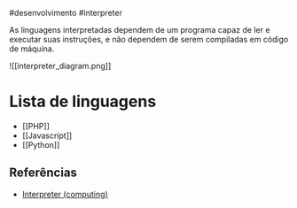 #desenvolvimento #interpreter

As linguagens interpretadas dependem de um programa capaz de ler e executar suas instruções, e não dependem de serem compiladas em código de máquina.

![[interpreter_diagram.png]]

# Lista de linguagens
- [[PHP]]
- [[Javascript]]
- [[Python]]

## Referências
- [Interpreter (computing)](https://en.wikipedia.org/wiki/Interpreter_(computing))